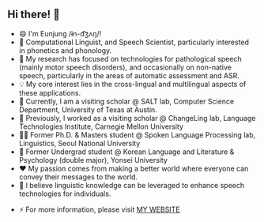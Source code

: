 ## Hi there! 👋

- 😄 I'm Eunjung /ɨn-d͡ʒʌŋ/!
- 💬 Computational Linguist, and Speech Scientist, particularly interested in phonetics and phonology.
- 🤔 My research has focused on technologies for pathological speech (mainly motor speech disorders), and occasionally on non-native speech, particularly in the areas of automatic assessment and ASR.
- 💡 My core interest lies in the cross-lingual and multilingual aspects of these applications.
- 📝 Currently, I am a visiting scholar @ SALT lab, Computer Science Department, University of Texas at Austin.
- 📝 Previously, I worked as a visiting scholar @ ChangeLing lab, Language Technologies Institute, Carnegie Mellon University
- 👩‍🎓 Former Ph.D. & Masters student @ Spoken Language Processing lab, Linguistics, Seoul National University
- 🌱 Former Undergrad student @ Korean Language and Literature & Psychology (double major), Yonsei University
- ❤️ My passion comes from making a better world where everyone can convey their messages to the world.
- 📌 I believe linguistic knowledge can be leveraged to enhance speech technologies for individuals.
<!-- 💞️ I’m looking to collaborate on ... -->
- ⚡ For more information, please visit [MY WEBSITE](https://eunjung31.github.io/)


